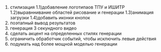 1) стилизация
    1.1)добавление логотипаов ТПУ и ИШИТР
    1.2)выравннивание областей рисование и генерации
    1.3)анимация загрузки
    1.4)добавить иконки кнопок
2) поэтапный вывод результатов 
3) генерация 3 секундного видео
4) сделать акцент на определенных стилях генерации 
5) ограничить обработчик событий, чтобы исключить левые действия
6) подумать над более мощной моделью генерации